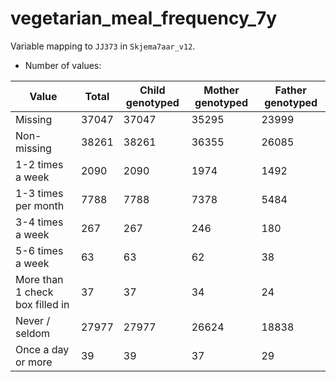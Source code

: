 # vegetarian_meal_frequency_7y
Variable mapping to `JJ373` in `Skjema7aar_v12`.
- Number of values:

| Value | Total | Child genotyped | Mother genotyped | Father genotyped |
| ----- | ----- | --------------- | ---------------- | ---------------- |
| Missing | 37047 | 37047 | 35295 | 23999 |
| Non-missing | 38261 | 38261 | 36355 | 26085 |
| 1-2 times a week | 2090 | 2090 | 1974 |1492 |
| 1-3 times per month | 7788 | 7788 | 7378 |5484 |
| 3-4 times a week | 267 | 267 | 246 |180 |
| 5-6 times a week | 63 | 63 | 62 |38 |
| More than 1 check box filled in | 37 | 37 | 34 |24 |
| Never / seldom | 27977 | 27977 | 26624 |18838 |
| Once a day or more | 39 | 39 | 37 |29 |



